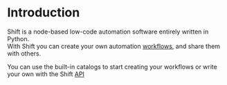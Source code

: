 # Introduction

Shift is a node-based low-code automation software entirely written in Python.  
With Shift you can create your own automation [workflows](intro/terminology.md/#workflow), and share them with others.

You can use the built-in catalogs to start creating your workflows or write your own with the Shift [API](dev_help/shift/api_standalone.md)
